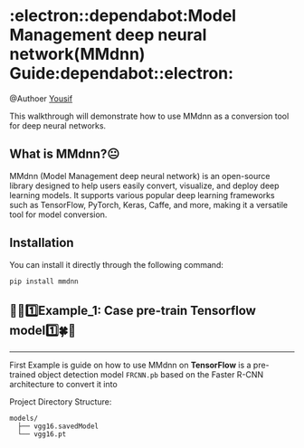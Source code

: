 # :electron::dependabot:Model Management deep neural network(MMdnn) Guide:dependabot::electron:
@Authoer [Yousif](https://github.com/yousif4111)

This walkthrough will demonstrate how to use MMdnn as a conversion tool for deep neural networks.

## What is MMdnn?:neutral_face:

MMdnn (Model Management deep neural network) is an open-source library designed to help users easily convert, visualize, and deploy deep learning models.
It supports various popular deep learning frameworks such as TensorFlow, PyTorch, Keras, Caffe, and more, making it a versatile tool for model conversion.

## Installation
You can install it directly through the following command:
```bash
pip install mmdnn
```

## 🎲🍀1️⃣Example_1: Case pre-train Tensorflow model1️⃣🍀🎲
___
First Example is guide on how to use MMdnn on **TensorFlow** is a pre-trained object detection model `FRCNN.pb` based on the Faster R-CNN architecture
to convert it into 

Project Directory Structure:


   ```
   models/
     ├── vgg16.savedModel
     └── vgg16.pt
   ```


